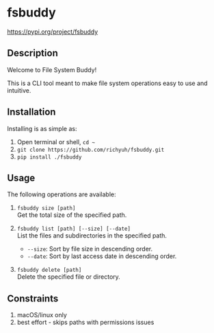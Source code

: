 # fsbuddy

https://pypi.org/project/fsbuddy

## Description
Welcome to File System Buddy!

This is a CLI tool meant to make file system operations easy to use and intuitive.

## Installation
Installing is as simple as:

1. Open terminal or shell, `cd ~`
2. `git clone https://github.com/richyuh/fsbuddy.git`
3. `pip install ./fsbuddy`

## Usage
The following operations are available:

1. `fsbuddy size [path]`  
   Get the total size of the specified path.

2. `fsbuddy list [path] [--size] [--date]`  
   List the files and subdirectories in the specified path.  
   - `--size`: Sort by file size in descending order.  
   - `--date`: Sort by last access date in descending order.

3. `fsbuddy delete [path]`  
   Delete the specified file or directory.

## Constraints
1. macOS/linux only
2. best effort - skips paths with permissions issues
